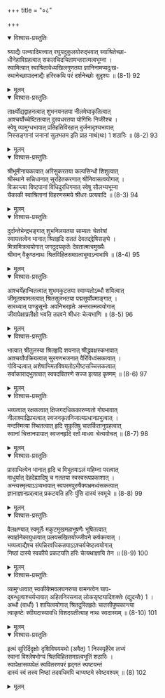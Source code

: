 +++
title = "०८"

+++
<details open><summary>विश्वास-प्रस्तुतिः</summary>

श्र्याद्यैः पत्न्यादिमत्त्वात् रघुयदुकुलयोरुद्भवात् स्वाश्रितेच्छा-  
धीनेहाविग्रहत्वात् सकलचिदचितामन्तरात्मत्वभूम्ना ।  
स्वामित्वात् स्वाश्रितावेध्यखिलगुणतया ज्ञानिनामप्यदुःख-  
स्थानेच्छापादनाद्यैः हरिरकथि परं दर्शनेच्छोः सुदृश्यः ॥ (8-1) 92
</details>

<details><summary>मूलम्</summary>

श्र्याद्यैः पत्न्यादिमत्त्वात् रघुयदुकुलयोरुद्भवात् स्वाश्रितेच्छा-  
धीनेहाविग्रहत्वात् सकलचिदचितामन्तरात्मत्वभूम्ना ।  
स्वामित्वात् स्वाश्रितावेध्यखिलगुणतया ज्ञानिनामप्यदुःख-  
स्थानेच्छापादनाद्यैः हरिरकथि परं दर्शनेच्छोः सुदृश्यः ॥ (8-1) 92
</details>



<details open><summary>विश्वास-प्रस्तुतिः</summary>

तार्क्ष्योद्यद्वाहनत्वात् शुभनयनतया नीलमेघाकृतित्वात्  
आश्चर्योच्चेष्टितत्वात् दुरवधरतया योगिभिः निर्जरैश्च ।  
स्वेषु व्यामुग्धभावात् प्रतिहतिविरहात् दुर्जनादृश्यभावात्  
निस्सङ्गानां जनानां सुलभतम इति प्राह नाथं(थः) 1 शठारिः ॥ (8-2) 93
</details>

<details><summary>मूलम्</summary>

तार्क्ष्योद्यद्वाहनत्वात् शुभनयनतया नीलमेघाकृतित्वात्  
आश्चर्योच्चेष्टितत्वात् दुरवधरतया योगिभिः निर्जरैश्च ।  
स्वेषु व्यामुग्धभावात् प्रतिहतिविरहात् दुर्जनादृश्यभावात्  
निस्सङ्गानां जनानां सुलभतम इति प्राह नाथं(थः) 1 शठारिः ॥ (8-2) 93
</details>



<details open><summary>विश्वास-प्रस्तुतिः</summary>

श्रीभूमीनायकत्वात् अरिसुकरतया कल्पसिन्धौ शिशुत्वात्  
श्रीस्थाने सन्निधानात् सुरहितकरणात् श्रीनिवासत्वयोगात् ।  
विक्रान्त्या विष्टपानां विधिदुरधिगमात् स्वेषु सौलभ्यभूम्ना  
चैकाकी स्वाश्रितानां विहरणसमये श्रीधरः प्रत्यपादि ॥ (8-3) 94
</details>

<details><summary>मूलम्</summary>

श्रीभूमीनायकत्वात् अरिसुकरतया कल्पसिन्धौ शिशुत्वात्  
श्रीस्थाने सन्निधानात् सुरहितकरणात् श्रीनिवासत्वयोगात् ।  
विक्रान्त्या विष्टपानां विधिदुरधिगमात् स्वेषु सौलभ्यभूम्ना  
चैकाकी स्वाश्रितानां विहरणसमये श्रीधरः प्रत्यपादि ॥ (8-3) 94
</details>



<details open><summary>विश्वास-प्रस्तुतिः</summary>

दुर्दान्तेभेन्द्रभङ्गात् शुभनिलयतया साम्यतः चेतरेषां  
स्वायत्तत्वेन भानात् श्रितहृदि सततं देवतद्द्वेषिसङ्घे ।  
मित्रामित्रत्वयोगात् जगदुदयकृतेः देवतात्मत्वमुख्यैः  
श्रीमान् वैकुण्ठनाथः श्रितविहितसमग्रत्वभूमाऽन्वभाषि ॥ (8-4) 95
</details>

<details><summary>मूलम्</summary>

दुर्दान्तेभेन्द्रभङ्गात् शुभनिलयतया साम्यतः चेतरेषां  
स्वायत्तत्वेन भानात् श्रितहृदि सततं देवतद्द्वेषिसङ्घे ।  
मित्रामित्रत्वयोगात् जगदुदयकृतेः देवतात्मत्वमुख्यैः  
श्रीमान् वैकुण्ठनाथः श्रितविहितसमग्रत्वभूमाऽन्वभाषि ॥ (8-4) 95
</details>



<details open><summary>विश्वास-प्रस्तुतिः</summary>

आश्चर्येहान्वितत्वात् शुभमकुटतया स्वाम्यतोऽब्धौ शयित्वात्  
जीमूतश्यामलत्वात् श्रितसुलभतया पद्मसूर्योपमाङ्गात् ।  
सारथ्यात् पाण्डुसूनोः अवनिभरहृतेः अन्तरात्मत्वयोगात्  
जीवापेक्षाप्रतीक्षो भवति तदवने श्रीधरः चेत्यभाणि ॥ (8-5) 96
</details>

<details><summary>मूलम्</summary>

आश्चर्येहान्वितत्वात् शुभमकुटतया स्वाम्यतोऽब्धौ शयित्वात्  
जीमूतश्यामलत्वात् श्रितसुलभतया पद्मसूर्योपमाङ्गात् ।  
सारथ्यात् पाण्डुसूनोः अवनिभरहृतेः अन्तरात्मत्वयोगात्  
जीवापेक्षाप्रतीक्षो भवति तदवने श्रीधरः चेत्यभाणि ॥ (8-5) 96
</details>



<details open><summary>विश्वास-प्रस्तुतिः</summary>

भात्वात् श्रीतुलस्या श्रितहृदि शयनात् श्रीद्धवक्षस्कभावात्  
आश्चर्योपक्रियत्वात् सुरगणभजनात् वैरिविध्वंसकत्वात् ।  
गोविन्दत्वात् अशेषाभिमतविषयतोऽभीष्टसच्चित्तकत्वात्  
सर्वाकाराद्भुतत्वात् स्वपदवितरणे सज्ज इत्याह कृष्णम् ॥ (8-6) 97
</details>

<details><summary>मूलम्</summary>

भात्वात् श्रीतुलस्या श्रितहृदि शयनात् श्रीद्धवक्षस्कभावात्  
आश्चर्योपक्रियत्वात् सुरगणभजनात् वैरिविध्वंसकत्वात् ।  
गोविन्दत्वात् अशेषाभिमतविषयतोऽभीष्टसच्चित्तकत्वात्  
सर्वाकाराद्भुतत्वात् स्वपदवितरणे सज्ज इत्याह कृष्णम् ॥ (8-6) 97
</details>



<details open><summary>विश्वास-प्रस्तुतिः</summary>

भव्यत्वात् रक्षकत्वात् क्षिजगदधिककारुण्यतो गोपभावात्  
नीलाश्माद्रिप्रभत्वात् स्वजनकृतनिजात्मप्रधानप्रभुत्वात् ।  
मन्दस्मित्या स्थितत्वात् हृदि सुकृतिषु चातर्कितानुग्रहत्वात्  
स्वानां चित्तानपायात् स्वजनहृदि रतो माधवः चेत्यवोचत् ॥ (8-7) 98
</details>

<details><summary>मूलम्</summary>

भव्यत्वात् रक्षकत्वात् क्षिजगदधिककारुण्यतो गोपभावात्  
नीलाश्माद्रिप्रभत्वात् स्वजनकृतनिजात्मप्रधानप्रभुत्वात् ।  
मन्दस्मित्या स्थितत्वात् हृदि सुकृतिषु चातर्कितानुग्रहत्वात्  
स्वानां चित्तानपायात् स्वजनहृदि रतो माधवः चेत्यवोचत् ॥ (8-7) 98
</details>



<details open><summary>विश्वास-प्रस्तुतिः</summary>

प्रासाधित्येन भानात् हृदि च विभुतयाऽलं महिम्ना परत्वात्  
माधुर्यात् देहदेह्यादिषु च गततया स्वस्वरूपप्रकाशात् ।  
अन्त्यस्मृत्याऽऽप्यभावात् स्वपरमपुरुषैक्यभ्रमध्वंसकत्वात्  
ज्ञानाज्ञानप्रदत्वात् प्रकटयति हरिः पुंसि दास्यं स्वमूचे ॥ (8-8) 99
</details>

<details><summary>मूलम्</summary>

प्रासाधित्येन भानात् हृदि च विभुतयाऽलं महिम्ना परत्वात्  
माधुर्यात् देहदेह्यादिषु च गततया स्वस्वरूपप्रकाशात् ।  
अन्त्यस्मृत्याऽऽप्यभावात् स्वपरमपुरुषैक्यभ्रमध्वंसकत्वात्  
ज्ञानाज्ञानप्रदत्वात् प्रकटयति हरिः पुंसि दास्यं स्वमूचे ॥ (8-8) 99
</details>



<details open><summary>विश्वास-प्रस्तुतिः</summary>

वैलक्षण्यात् स्वमूर्तेः मकुटमुखमहाभूषणैः भूषितत्वात्  
स्वार्हानेकायुधत्वात् प्रलयसखितयोज्जीवने कर्षकत्वात् ।  
भव्यत्वाद्यैश्च संपन्निरवधिकतयाऽऽश्चर्यचेष्टत्वयोगात्  
निष्ठां दास्ये स्वकीये प्रकटयति हरिः चेत्यथाज्ञायि तेन ॥ (8-9) 100
</details>

<details><summary>मूलम्</summary>

वैलक्षण्यात् स्वमूर्तेः मकुटमुखमहाभूषणैः भूषितत्वात्  
स्वार्हानेकायुधत्वात् प्रलयसखितयोज्जीवने कर्षकत्वात् ।  
भव्यत्वाद्यैश्च संपन्निरवधिकतयाऽऽश्चर्यचेष्टत्वयोगात्  
निष्ठां दास्ये स्वकीये प्रकटयति हरिः चेत्यथाज्ञायि तेन ॥ (8-9) 100
</details>



<details open><summary>विश्वास-प्रस्तुतिः</summary>

व्यामुग्धत्वात् स्वकीयेष्मवलघनरुचा वामनत्वेन चाप-  
द्बन्धुत्वाश्चर्यभावात् अहितनिरसनात् लोकसृष्ट्यादिशक्तेः (द्युदन्तैः) 1 ।  
अब्धौ (वार्धौ) 1 शायित्वयोगात् श्रितदुरितहृतेः चातसीपुष्पकान्त्या  
त्वाकृष्टेः स्वीयदास्यावधि विशदयतीत्याह नाथः स्वदास्यम् ॥ (8-10) 101
</details>

<details><summary>मूलम्</summary>

व्यामुग्धत्वात् स्वकीयेष्मवलघनरुचा वामनत्वेन चाप-  
द्बन्धुत्वाश्चर्यभावात् अहितनिरसनात् लोकसृष्ट्यादिशक्तेः (द्युदन्तैः) 1 ।  
अब्धौ (वार्धौ) 1 शायित्वयोगात् श्रितदुरितहृतेः चातसीपुष्पकान्त्या  
त्वाकृष्टेः स्वीयदास्यावधि विशदयतीत्याह नाथः स्वदास्यम् ॥ (8-10) 101
</details>



<details open><summary>विश्वास-प्रस्तुतिः</summary>

इत्थं सूरिर्दिदृक्षोः दृशिविषयमथो (अवैत्) 1 निस्स्पृहैरेव लभ्यं  
स्वानां विश्लेषभोग्यं श्रितविहितसमग्रत्वभूतिं शठारिः ।  
स्वापेक्षासव्यपेक्षं स्ववितरणपरं हृद्गतं स्पष्टयन्तं  
दास्यं स्वं तस्य निष्ठां तदवधिमपि चाप्यष्टमे स्वेष्टवश्यम् ॥ (8) 102
</details>

<details><summary>मूलम्</summary>

इत्थं सूरिर्दिदृक्षोः दृशिविषयमथो (अवैत्) 1 निस्स्पृहैरेव लभ्यं  
स्वानां विश्लेषभोग्यं श्रितविहितसमग्रत्वभूतिं शठारिः ।  
स्वापेक्षासव्यपेक्षं स्ववितरणपरं हृद्गतं स्पष्टयन्तं  
दास्यं स्वं तस्य निष्ठां तदवधिमपि चाप्यष्टमे स्वेष्टवश्यम् ॥ (8) 102
</details>

